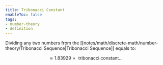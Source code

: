 ```yaml
---
title: Tribonacci Constant
enableToc: false
tags: 
- number-theory
- definition
---
```

Dividing any two numbers from the [[notes/math/discrete-math/number-theory/Tribonacci Sequence|Tribonacci Sequence]] equals to:

$$
\approx 1.83929 = \text{ tribonacci constant}...
$$
